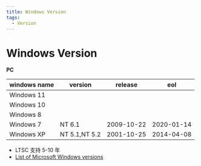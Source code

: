 ```yaml
---
title: Windows Version
tags:
  - Version
---
```


# Windows Version

**PC**

| windows name | version       | release    | eol        |
| ------------ | ------------- | ---------- | ---------- |
| Windows 11   |
| Windows 10   |
| Windows 8    |
| Windows 7    | NT 6.1        | 2009-10-22 | 2020-01-14 |
| Windows XP   | NT 5.1,NT 5.2 | 2001-10-25 | 2014-04-08 |

- LTSC 支持 5-10 年
- [List of Microsoft Windows versions](https://en.wikipedia.org/wiki/List_of_Microsoft_Windows_versions)
